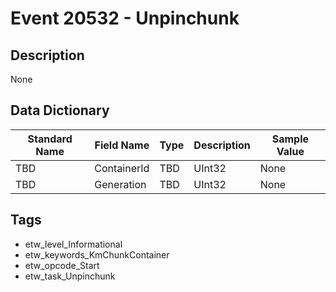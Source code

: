 # Event 20532 - Unpinchunk

## Description
None

## Data Dictionary
|Standard Name|Field Name|Type|Description|Sample Value|
|---|---|---|---|---|
|TBD|ContainerId|TBD|UInt32|None|None|
|TBD|Generation|TBD|UInt32|None|None|

## Tags
* etw_level_Informational
* etw_keywords_KmChunkContainer
* etw_opcode_Start
* etw_task_Unpinchunk